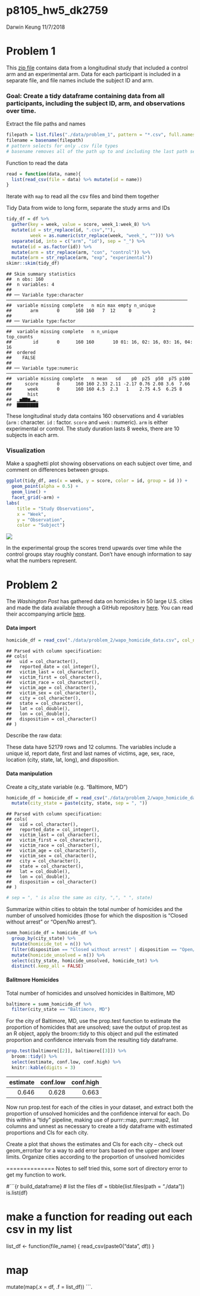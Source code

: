 p8105\_hw5\_dk2759
================
Darwin Keung
11/7/2018

# Problem 1

This [zip file](http://p8105.com/data/hw5_data.zip) contains data from a
longitudinal study that included a control arm and an experimental arm.
Data for each participant is included in a separate file, and file names
include the subject ID and
arm.

### Goal: Create a tidy dataframe containing data from all participants, including the subject ID, arm, and observations over time.

Extract the file paths and
names

``` r
filepath = list.files("./data/problem_1", pattern = "*.csv", full.names = TRUE)
filename = basename(filepath)
# pattern selects for only .csv file types
# basename removes all of the path up to and including the last path separator (if any).
```

Function to read the data

``` r
read = function(data, name){
  list(read_csv(file = data) %>% mutate(id = name))
}
```

Iterate with `map` to read all the csv files and bind them together

Tidy Data from wide to long form, separate the study arms and IDs

``` r
tidy_df = df %>%
  gather(key = week, value = score, week_1:week_8) %>% 
  mutate(id = str_replace(id, ".csv",""), 
         week = as.numeric(str_replace(week, "week_", ""))) %>% 
  separate(id, into = c("arm", "id"), sep = "_") %>% 
  mutate(id = as.factor(id)) %>% 
  mutate(arm = str_replace(arm, "con", "control")) %>% 
  mutate(arm = str_replace(arm, "exp", "experimental"))
skimr::skim(tidy_df)
```

    ## Skim summary statistics
    ##  n obs: 160 
    ##  n variables: 4 
    ## 
    ## ── Variable type:character ────────────────────────────────────────────────────────────────────
    ##  variable missing complete   n min max empty n_unique
    ##       arm       0      160 160   7  12     0        2
    ## 
    ## ── Variable type:factor ───────────────────────────────────────────────────────────────────────
    ##  variable missing complete   n n_unique                     top_counts
    ##        id       0      160 160       10 01: 16, 02: 16, 03: 16, 04: 16
    ##  ordered
    ##    FALSE
    ## 
    ## ── Variable type:numeric ──────────────────────────────────────────────────────────────────────
    ##  variable missing complete   n mean   sd    p0  p25  p50  p75 p100
    ##     score       0      160 160 2.33 2.11 -2.17 0.76 2.08 3.6  7.66
    ##      week       0      160 160 4.5  2.3   1    2.75 4.5  6.25 8   
    ##      hist
    ##  ▁▅▇▇▆▂▃▁
    ##  ▇▇▇▇▇▇▇▇

These longitudinal study data contains 160 observations and 4 variables
(`arm` : character. `id` : factor. `score` and `week` : numeric). `arm`
is either experimental or control. The study duration lasts 8 weeks,
there are 10 subjects in each arm.

### Visualization

Make a spaghetti plot showing observations on each subject over time,
and comment on differences between groups.

``` r
ggplot(tidy_df, aes(x = week, y = score, color = id, group = id )) + 
  geom_point(alpha = 0.5) + 
  geom_line() + 
  facet_grid(~arm) +
labs(
    title = "Study Observations", 
    x = "Week", 
    y = "Observation", 
    color = "Subject")
```

![](p8105_hw5_dk2759_files/figure-gfm/plot-1.png)<!-- -->

In the experimental group the scores trend upwards over time while the
control groups stay roughly constant. Don’t have enough information to
say what the numbers represent.

# Problem 2

The *Washington Post* has gathered data on homicides in 50 large U.S.
cities and made the data available through a GitHub repository
[here](https://github.com/washingtonpost/data-homicides). You can read
their accompanying article
[here](https://www.washingtonpost.com/graphics/2018/investigations/where-murders-go-unsolved/).

#### Data import

``` r
homicide_df = read_csv("./data/problem_2/wapo_homicide_data.csv", col_names = TRUE)
```

    ## Parsed with column specification:
    ## cols(
    ##   uid = col_character(),
    ##   reported_date = col_integer(),
    ##   victim_last = col_character(),
    ##   victim_first = col_character(),
    ##   victim_race = col_character(),
    ##   victim_age = col_character(),
    ##   victim_sex = col_character(),
    ##   city = col_character(),
    ##   state = col_character(),
    ##   lat = col_double(),
    ##   lon = col_double(),
    ##   disposition = col_character()
    ## )

Describe the raw data:

These data have 52179 rows and 12 columns. The variables include a
unique id, report date, first and last names of victims, age, sex, race,
location (city, state, lat, long), and disposition.

#### Data manipulation

Create a city\_state variable (e.g. “Baltimore,
MD”)

``` r
homicide_df = homicide_df = read_csv("./data/problem_2/wapo_homicide_data.csv", col_names = TRUE) %>% 
  mutate(city_state = paste(city, state, sep = ", "))
```

    ## Parsed with column specification:
    ## cols(
    ##   uid = col_character(),
    ##   reported_date = col_integer(),
    ##   victim_last = col_character(),
    ##   victim_first = col_character(),
    ##   victim_race = col_character(),
    ##   victim_age = col_character(),
    ##   victim_sex = col_character(),
    ##   city = col_character(),
    ##   state = col_character(),
    ##   lat = col_double(),
    ##   lon = col_double(),
    ##   disposition = col_character()
    ## )

``` r
# sep = ", " is also the same as city, ",", " ", state)
```

Summarize within cities to obtain the total number of homicides and the
number of unsolved homicides (those for which the disposition is “Closed
without arrest” or “Open/No arrest”).

``` r
summ_homicide_df = homicide_df %>% 
  group_by(city_state) %>% 
  mutate(homicide_tot = n()) %>% 
  filter(disposition == "Closed without arrest" | disposition == "Open/No arrest") %>%
  mutate(homicide_unsolved = n()) %>% 
  select(city_state, homicide_unsolved, homicide_tot) %>%
  distinct(.keep_all = FALSE)
```

#### Balitmore Homicides

Total number of homicides and unsolved homicides in Baltimore, MD

``` r
baltimore = summ_homicide_df %>% 
  filter(city_state == "Baltimore, MD")
```

For the city of Baltimore, MD, use the prop.test function to estimate
the proportion of homicides that are unsolved; save the output of
prop.test as an R object, apply the broom::tidy to this object and pull
the estimated proportion and confidence intervals from the resulting
tidy dataframe.

``` r
prop.test(baltimore[[2]], baltimore[[3]]) %>% 
  broom::tidy() %>% 
  select(estimate, conf.low, conf.high) %>% 
  knitr::kable(digits = 3)
```

| estimate | conf.low | conf.high |
| -------: | -------: | --------: |
|    0.646 |    0.628 |     0.663 |

Now run prop.test for each of the cities in your dataset, and extract
both the proportion of unsolved homicides and the confidence interval
for each. Do this within a “tidy” pipeline, making use of purrr::map,
purrr::map2, list columns and unnest as necessary to create a tidy
dataframe with estimated proportions and CIs for each city.

Create a plot that shows the estimates and CIs for each city – check out
geom\_errorbar for a way to add error bars based on the upper and lower
limits. Organize cities according to the proportion of unsolved
homicides

\============== Notes to self tried this, some sort of directory error
to get my function to work.

\#\`\`\`{r build\_dataframe} \# list the files df =
tibble(list.files(path = “./data”)) is.list(df)

# make a function for reading out each csv in my list

list\_df \<- function(file\_name) { read\_csv(paste0(“data”, df)) }

# map

mutate(map(.x = df, .f = list\_df)) \`\`\`.
